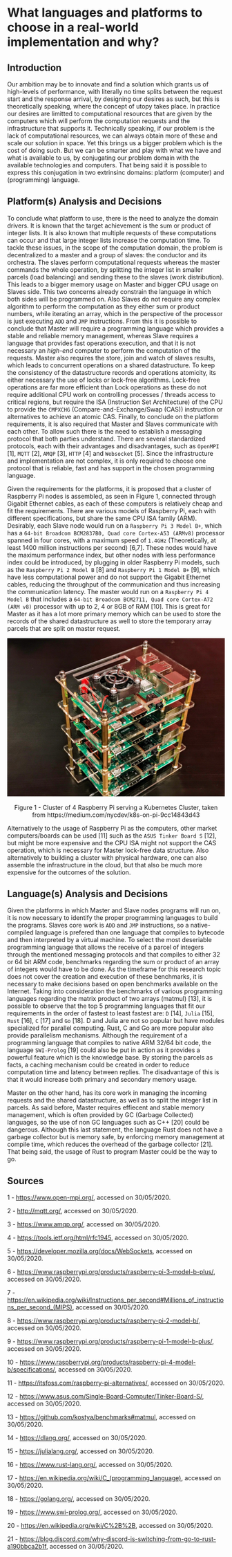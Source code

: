 # What languages and platforms to choose in a real-world implementation and why?

## Introduction

Our ambition may be to innovate and find a solution which grants us of high-levels of performance, with literally no time splits between the request start and the response arrival, by designing our desires as such, but this is theoretically speaking, where the concept of utopy takes place. In practice our desires are limitted to computational resources that are given by the computers which will perform the computation requests and the infrastructure that supports it. Technically speaking, if our problem is the lack of computational resources, we can always obtain more of these and scale our solution in space. Yet this brings us a bigger problem which is the cost of doing such. But we can be smarter and play with what we have and what is available to us, by conjugating our problem domain with the available technologies and computers. That being said it is possible to express this conjugation in two extrinsinc domains: platform (computer) and (programming) language.

## Platform(s) Analysis and Decisions

To conclude what platform to use, there is the need to analyze the domain drivers. It is known that the target achievement is the sum or product of integer lists. It is also known that multiple requests of these computations can occur and that large integer lists increase the computation time. To tackle these issues, in the scope of the computation domain, the problem is decentralized to a master and a group of slaves: the conductor and its orchestra. The slaves perform computational requests whereas the master commands the whole operation, by splitting the integer list in smaller parcels (load balancing) and sending these to the slaves (work distribution). This leads to a bigger memory usage on Master and bigger CPU usage on Slaves side. This two concerns already constrain the language in which both sides will be programmed on. Also Slaves do not require any complex algorithm to perform the computation as they either sum or product numbers, while iterating an array, which in the perspective of the processor is just executing `ADD` and `JMP` instructions. From this it is possible to conclude that Master will require a programming language which provides a stable and reliable memory management, whereas Slave requires a language that provides fast operations execution, and that it is not necessary an *high-end* computer to perform the computation of the requests. Master also requires the store, join and watch of slaves results, which leads to concurrent operations on a shared datastructure. To keep the consistency of the datastructure records and operations atomicity, its either necessary the use of locks or lock-free algorithms. Lock-free operations are far more efficient than Lock operations as these do not require additional CPU work on controlling processes / threads access to critical regions, but require the ISA (Instruction Set Architecture) of the CPU to provide the `CMPXCHG` (Compare-and-Exchange/Swap (CAS)) instruction or alternatives to achieve an atomic CAS. Finally, to conclude on the platform requirements, it is also required that Master and Slaves communicate with each other. To allow such there is the need to establish a messaging protocol that both parties understand. There are several standardized protocols, each with their advantages and disadvantages, such as `OpenMPI` [1], `MQTT` [2], `AMQP` [3], `HTTP` [4] and `Websocket` [5]. Since the infrastructure and implementation are not complex, it is only required to choose one protocol that is reliable, fast and has support in the chosen programming language.

Given the requirements for the platforms, it is proposed that a cluster of Raspberry Pi nodes is assembled, as seen in Figure 1, connected through Gigabit Ethernet cables, as each of these computers is relatively cheap and fit the requirements. There are various models of Raspberry Pi, each with different specifications, but share the same CPU ISA family (ARM). Desirably, each Slave node would run on a `Raspberry Pi 3 Model B+`, which has a `64-bit Broadcom BCM2837B0, Quad core Cortex-A53 (ARMv8)` processor spanned in four cores, with a maximum speed of `1.4GHz` (Theoretically, at least 1400 million instructions per second) [6,7]. These nodes would have the maximum performance index, but other nodes with less performance index could be introduced, by plugging in older Raspberry Pi models, such as the `Raspberry Pi 2 Model B` [8] and `Raspberry Pi 1 Model B+` [9], which have less computational power and do not support the Gigabit Ethernet cables, reducing the throughput of the communication and thus increasing the communication latency. The master would run on a `Raspberry Pi 4 Model B` that includes a `64-bit Broadcom BCM2711, Quad core Cortex-A72 (ARM v8)` processor with up to 2, 4 or 8GB of RAM [10]. This is great for Master as it has a lot more primary memory which can be used to store the records of the shared datastructure as well to store the temporary array parcels that are split on master request.

![cluster_4_raspberry_pi](../figures/cluster_4_raspberry_pi.jpeg)

<center>Figure 1 - Cluster of 4 Raspberry Pi serving a Kubernetes Cluster, taken from https://medium.com/nycdev/k8s-on-pi-9cc14843d43</center>

Alternatively to the usage of Raspberry Pi as the computers, other market computers/boards can be used [11] such as the `ASUS Tinker Board S` [12], but might be more expensive and the CPU ISA might not support the CAS operation, which is necessary for Master lock-free data structure. Also alternatively to building a cluster with physical hardware, one can also assemble the infrastructure in the cloud, but that also be much more expensive for the outcomes of the solution.

## Language(s) Analysis and Decisions

Given the platforms in which Master and Slave nodes programs will run on, it is now necessary to identify the proper programming languages to build the programs. Slaves core work is `ADD` and `JMP` instructions, so a native-compiled language is prefered than one language that compiles to bytecode and then interpreted by a virtual machine. To select the most deseriable programming language that allows the receive of a parcel of integers through the mentioned messaging protocols and that compiles to either 32 or 64 bit ARM code, benchmarks regarding the sum or product of an array of integers would have to be done. As the timeframe for this research topic does not cover the creation and execution of these benchmarks, it is necessary to make decisions based on open benchmarks available on the Internet. Taking into consideration the benchmarks of various programming languages regarding the matrix product of two arrays (matmul) [13], it is possible to observe that the top 5 programming languages that fit our requirements in the order of fastest to least fastest are: `D` [14], `Julia` [15], `Rust` [16], `C` [17] and `Go` [18]. D and Julia are not so popular but have modules specialized for parallel computing. Rust, C and Go are more popular also provide parallelism mechanisms. Although the requirement of a programming language that compiles to native ARM 32/64 bit code, the language `SWI-Prolog` [19] could also be put in action as it provides a powerful feature which is the knowledge base. By storing the parcels as facts, a caching mechanism could be created in order to reduce computation time and latency between replies. The disadvantage of this is that it would increase both primary and secondary memory usage.

Master on the other hand, has its core work in managing the incoming requests and the shared datastructure, as well as to split the integer list in parcels. As said before, Master requires effiecent and stable memory management, which is often provided by GC (Garbage Collected) languages, so the use of non GC languages such as C++ [20] could be dangerous. Although this last statement, the language Rust does not have a garbage collector but is memory safe, by enforcing memory management at compile time, which reduces the overhead of the garbage collector [21]. That being said, the usage of Rust to program Master could be the way to go.

## Sources

1 - https://www.open-mpi.org/, accessed on 30/05/2020.

2 - http://mqtt.org/, accessed on 30/05/2020.

3 - https://www.amqp.org/, accessed on 30/05/2020.

4 - https://tools.ietf.org/html/rfc1945, accessed on 30/05/2020.

5 - https://developer.mozilla.org/docs/WebSockets, accessed on 30/05/2020.

6 - https://www.raspberrypi.org/products/raspberry-pi-3-model-b-plus/, accessed on 30/05/2020.

7 - https://en.wikipedia.org/wiki/Instructions_per_second#Millions_of_instructions_per_second_(MIPS), accessed on 30/05/2020.

8 - https://www.raspberrypi.org/products/raspberry-pi-2-model-b/, accessed on 30/05/2020.

9 - https://www.raspberrypi.org/products/raspberry-pi-1-model-b-plus/, accessed on 30/05/2020.

10 - https://www.raspberrypi.org/products/raspberry-pi-4-model-b/specifications/, accessed on 30/05/2020.

11 - https://itsfoss.com/raspberry-pi-alternatives/, accessed on 30/05/2020.

12 - https://www.asus.com/Single-Board-Computer/Tinker-Board-S/, accessed on 30/05/2020.

13 - https://github.com/kostya/benchmarks#matmul, accessed on 30/05/2020.

14 - https://dlang.org/, accessed on 30/05/2020.

15 - https://julialang.org/, accessed on 30/05/2020.

16 - https://www.rust-lang.org/, accessed on 30/05/2020.

17 - https://en.wikipedia.org/wiki/C_(programming_language), accessed on 30/05/2020.

18 - https://golang.org/, accessed on 30/05/2020.

19 - https://www.swi-prolog.org/, accessed on 30/05/2020.

20 - https://en.wikipedia.org/wiki/C%2B%2B, accessed on 30/05/2020.

21 - https://blog.discord.com/why-discord-is-switching-from-go-to-rust-a190bbca2b1f, accessed on 30/05/2020.